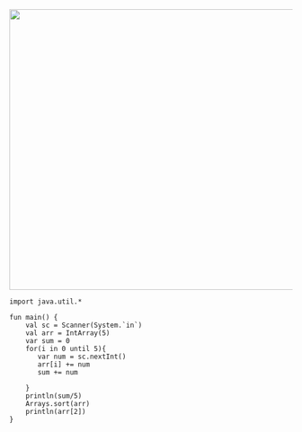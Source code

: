 <img src="https://user-images.githubusercontent.com/84216838/207046651-7c83d84d-2ffb-4598-95cc-7d3baf06979d.png" width=700 height= 500>

```
import java.util.*

fun main() {
    val sc = Scanner(System.`in`)
    val arr = IntArray(5)
    var sum = 0
    for(i in 0 until 5){
       var num = sc.nextInt()
       arr[i] += num
       sum += num
        
    }
    println(sum/5)
    Arrays.sort(arr)	 
	println(arr[2])
}
```
